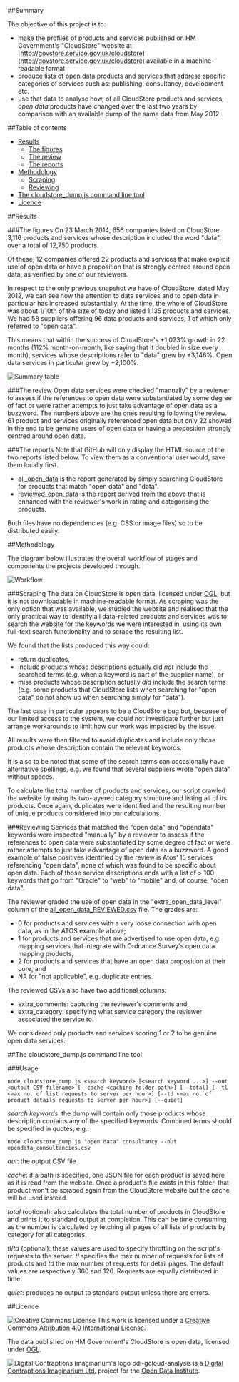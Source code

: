 ##Summary

The objective of this project is to:
- make the profiles of products and services published on HM Government's "CloudStore" website at [http://govstore.service.gov.uk/cloudstore](http://govstore.service.gov.uk/cloudstore) available in a machine-readable format
- produce lists of open data products and services that address specific categories of services such as: publishing, consultancy, development etc.
- use that data to analyse how, of all CloudStore products and services, *open data* products have changed over the last two years by comparison with an available dump of the same data from May 2012.

##Table of contents
- [Results](#results)
  - [The figures](#the-figures)
  - [The review](#the-review)
  - [The reports](#the-reports)
- [Methodology](#methodology)
  - [Scraping](#scraping)
  - [Reviewing](#reviewing)
- [The cloudstore_dump.js command line tool](#cloudstore_dumpjs-command-line-tool)
- [Licence](#licence)

##Results

###The figures
On 23 March 2014, 656 companies listed on CloudStore 3,116 products and services whose description included the word "data", over a total of 12,750 products.

Of these, 12 companies offered 22 products and services that make explicit use of open data or have a proposition that is strongly centred around open data, as verified by one of our reviewers.

In respect to the only previous snapshot we have of CloudStore, dated May 2012, we can see how the attention to data services and to open data in particular has increased substantially. At the time, the whole of CloudStore was about 1/10th of the size of today and listed 1,135 products and services. We had 58 suppliers offering 96 data products and services, 1 of which only referred to "open data".

This means that within the success of CloudStore's +1,023% growth in 22 months (112% month-on-month, like saying that it doubled in size every month), services whose descriptions refer to "data" grew by +3,146%. Open data services in particular grew by +2,100%.

![Summary table](images/table_1.png)

###The review
Open data services were checked "manually" by a reviewer to assess if the references to open data were substantiated by some degree of fact or were rather attempts to just take advantage of open data as a buzzword. The numbers above are the ones resulting following the review. 61 product and services originally referenced open data but only 22 showed in the end to be genuine users of open data or having a proposition strongly centred around open data.

###The reports
Note that GitHub will only display the HTML source of the two reports listed below. To view them as a conventional user would, save them locally first.
- [all_open_data](reporting/all_open_data.html) is the report generated by simply searching CloudStore for products that match "open data" and "data".
- [reviewed_open_data](reporting/reviewed_open_data.html) is the report derived from the above that is enhanced with the reviewer's work in rating and categorising the products. 

Both files have no dependencies (e.g. CSS or image files) so to be distributed easily.

##Methodology

The diagram below illustrates the overall workflow of stages and components the projects developed through.

![Workflow](images/workflow.png)

###Scraping 
The data on CloudStore is open data, licensed under [OGL](#licence), but it is not downloadable in machine-readable format. As scraping was the only option that was available, we studied the website and realised that the only practical way to identify all data-related products and services was to search the website for the keywords we were interested in, using its own full-text search functionality and to scrape the resulting list. 

We found that the lists produced this way could:
- return duplicates, 
- include products whose descriptions actually did *not* include the searched terms (e.g. when a keyword is part of the supplier name), or
- miss products whose description actually *did* include the search terms (e.g. some products that CloudStore lists when searching for "open data" do not show up when searching simply for "data"). 

The last case in particular appears to be a CloudStore bug but, because of our limited access to the system, we could not investigate further but just arrange workarounds to limit how our work was impacted by the issue.

All results were then filtered to avoid duplicates and include only those products whose description contain the relevant keywords.

It is also to be noted that some of the search terms can occasionally have alternative spellings, e.g. we found that several suppliers wrote "open data" without spaces.

To calculate the total number of products and services, our script crawled the website by using its two-layered category structure and listing all of its products. Once again, duplicates were identified and the resulting number of unique products considered into our calculations. 

###Reviewing
Services that matched the "open data" and "opendata" keywords were inspected "manually" by a reviewer to assess if the references to open data were substantiated by some degree of fact or were rather attempts to just take advantage of open data as a buzzword. A good example of false positives identified by the review is Atos' 15 services referencing "open data", none of which was found to be specific about open data. Each of those service descriptions ends with a list of > 100 keywords that go from "Oracle" to "web" to "mobile" and, of course,  "open data".

The reviewer graded the use of open data in the "extra_open_data_level" column of the [all_open_data_REVIEWED.csv](reporting/all_open_data_REVIEWED.csv) file. The grades are:
- 0 for products and services with a very loose connection with open data, as in the ATOS example above; 
- 1 for products and services that are advertised to use open data, e.g. mapping services that integrate with Ordnance Survey's open data mapping products, 
- 2 for products and services that have an open data proposition at their core, and 
- NA for "not applicable", e.g. duplicate entries. 

The reviewed CSVs also have two additional columns:
- extra_comments: capturing the reviewer's comments and,
- extra_category: specifying what service category the reviewer associated the service to.

We considered only products and services scoring 1 or 2 to be genuine open data services.

##The cloudstore_dump.js command line tool

###Usage

    node cloudstore_dump.js <search keyword> [<search keyword ...>] --out <output CSV filename> [--cache <caching folder path>] [--total] [--tl <max no. of list requests to server per hour>] [--td <max no. of product details requests to server per hour>] [--quiet]

*search keywords*: the dump will contain only those products whose description contains any of the specified keywords. Combined terms should be specified in quotes, e.g.:

    node cloudstore_dump.js "open data" consultancy --out opendata_consultancies.csv

*out*: the output CSV file

*cache*: if a path is specified, one JSON file for each product is saved here as it is read from the website. Once a product's file exists in this folder, that product won't be scraped again from the CloudStore website but the cache will be used instead.

*total* (optional): also calculates the total number of products in CloudStore and prints it to standard output at completion. This can be time consuming as the number is calculated by fetching all pages of all lists of products by category for all categories. 

*tl*/*td* (optional): these values are used to specify throttling on the script's requests to the server. *tl* specifies the max number of requests for lists of products and *td* the max number of requests for detail pages. The default values are respectively 360 and 120. Requests are equally distributed in time.   

*quiet*: produces no output to standard output unless there are errors.

##Licence

![Creative Commons License](http://i.creativecommons.org/l/by/4.0/88x31.png "Creative Commons License") This work is licensed under a [Creative Commons Attribution 4.0 International License](http://creativecommons.org/licenses/by/4.0/).

The data published on HM Government's CloudStore is open data, licensed under [OGL](http://www.nationalarchives.gov.uk/doc/open-government-licence/version/2/). 

![Digital Contraptions Imaginarium's logo](images/dicoim.png) odi-gcloud-analysis is a [Digital Contraptions Imaginarium Ltd.](http://www.digitalcontraptionsimaginarium.co.uk/) project for the [Open Data Institute](http://theodi.org/).

